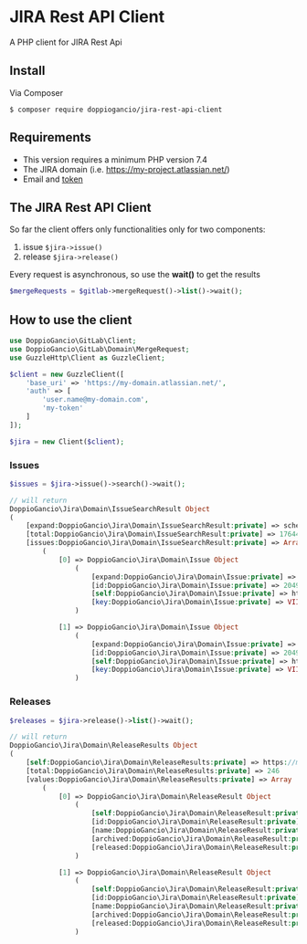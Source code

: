 # JIRA Rest API Client
A PHP client for JIRA Rest Api

## Install
Via Composer

```shell
$ composer require doppiogancio/jira-rest-api-client
```

## Requirements
* This version requires a minimum PHP version 7.4
* The JIRA domain (i.e. https://my-project.atlassian.net/)
* Email and [token](https://developer.atlassian.com/cloud/jira/platform/basic-auth-for-rest-apis/)

## The JIRA Rest API Client
So far the client offers only functionalities only for two components:
1. issue `$jira->issue()`
2. release `$jira->release()`

Every request is asynchronous, so use the **wait()** to get the results
```php
$mergeRequests = $gitlab->mergeRequest()->list()->wait();
```

## How to use the client
```php
use DoppioGancio\GitLab\Client;
use DoppioGancio\GitLab\Domain\MergeRequest;
use GuzzleHttp\Client as GuzzleClient;

$client = new GuzzleClient([
    'base_uri' => 'https://my-domain.atlassian.net/',
    'auth' => [
        'user.name@my-domain.com',
        'my-token'
    ]
]);

$jira = new Client($client);

```

### Issues

```php
$issues = $jira->issue()->search()->wait();

// will return
DoppioGancio\Jira\Domain\IssueSearchResult Object
(
    [expand:DoppioGancio\Jira\Domain\IssueSearchResult:private] => schema,names
    [total:DoppioGancio\Jira\Domain\IssueSearchResult:private] => 17644
    [issues:DoppioGancio\Jira\Domain\IssueSearchResult:private] => Array
        (
            [0] => DoppioGancio\Jira\Domain\Issue Object
                (
                    [expand:DoppioGancio\Jira\Domain\Issue:private] => operations,customfield_10504.requestTypePractice,versionedRepresentations,editmeta,changelog,renderedFields
                    [id:DoppioGancio\Jira\Domain\Issue:private] => 20496
                    [self:DoppioGancio\Jira\Domain\Issue:private] => https://my-domain.atlassian.net/rest/api/3/issue/20496
                    [key:DoppioGancio\Jira\Domain\Issue:private] => VII-161
                )

            [1] => DoppioGancio\Jira\Domain\Issue Object
                (
                    [expand:DoppioGancio\Jira\Domain\Issue:private] => operations,customfield_10504.requestTypePractice,versionedRepresentations,editmeta,changelog,renderedFields
                    [id:DoppioGancio\Jira\Domain\Issue:private] => 20495
                    [self:DoppioGancio\Jira\Domain\Issue:private] => https://my-domain.atlassian.net/rest/api/3/issue/20495
                    [key:DoppioGancio\Jira\Domain\Issue:private] => VII-160
                )

```

### Releases
```php
$releases = $jira->release()->list()->wait();

// will return
DoppioGancio\Jira\Domain\ReleaseResults Object
(
    [self:DoppioGancio\Jira\Domain\ReleaseResults:private] => https://my-domain.atlassian.net/rest/api/3/project/PM/version?maxResults=50&startAt=0
    [total:DoppioGancio\Jira\Domain\ReleaseResults:private] => 246
    [values:DoppioGancio\Jira\Domain\ReleaseResults:private] => Array
        (
            [0] => DoppioGancio\Jira\Domain\ReleaseResult Object
                (
                    [self:DoppioGancio\Jira\Domain\ReleaseResult:private] => https://my-domain.atlassian.net/rest/api/3/version/10434
                    [id:DoppioGancio\Jira\Domain\ReleaseResult:private] => 10434
                    [name:DoppioGancio\Jira\Domain\ReleaseResult:private] => 2021-01-18.1
                    [archived:DoppioGancio\Jira\Domain\ReleaseResult:private] => 
                    [released:DoppioGancio\Jira\Domain\ReleaseResult:private] => 1
                )

            [1] => DoppioGancio\Jira\Domain\ReleaseResult Object
                (
                    [self:DoppioGancio\Jira\Domain\ReleaseResult:private] => https://my-domain.atlassian.net/rest/api/3/version/10429
                    [id:DoppioGancio\Jira\Domain\ReleaseResult:private] => 10429
                    [name:DoppioGancio\Jira\Domain\ReleaseResult:private] => 2020-12-29.1
                    [archived:DoppioGancio\Jira\Domain\ReleaseResult:private] => 
                    [released:DoppioGancio\Jira\Domain\ReleaseResult:private] => 1
                )


```